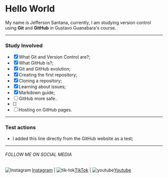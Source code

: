 # Hello World

My name is Jefferson Santana, currently, I am studying version control using **Git** and **GitHub** in Gustavo Guanabara's course.

---
### Study Involved

- [x] What Git and Version Control are?;
- [x] What GitHub is?;
- [x] Git and GitHub evolution;
- [x] Creating the first repository;
- [x] Cloning a repository;
- [x] Learning about issues;
- [x] Markdown guide;
- [ ] GitHub more safe..
- [ ] 
- [ ] Hosting on GitHub pages.

---
### Test actions
* I added this line directly from the GitHub website as a test;


---
###### FOLLOW ME ON SOCIAL MEDIA
![Instagram](https://github.com/jefsantanaa/Hello-World/assets/61391647/03112a90-aa12-4322-b83b-b599045ad937) [Instagram](https://www.instagram.com/jefsantanaa) 
| ![tik-tok](https://github.com/jefsantanaa/Hello-World/assets/61391647/6c87f559-14d2-471e-96f8-537678fdebb5)[TikTok](https://www.tiktok.com/@jefsantanaa) 
| ![youtube](https://github.com/jefsantanaa/Hello-World/assets/61391647/d7653995-2ca5-46cb-8b29-7f8521b72cb1)[Youtube](https://www.youtube.com/channel/UC_VdxpBn8HwrAPKKCwVHVig)
